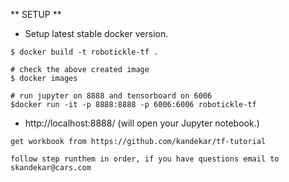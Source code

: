 [logo]: https://github.com/adam-p/markdown-here/raw/master/src/common/images/icon48.png "robo tickle"


** SETUP **

* Setup latest stable docker version.
```buildoutcfg
$ docker build -t robotickle-tf .

# check the above created image
$ docker images

# run jupyter on 8888 and tensorboard on 6006
$docker run -it -p 8888:8888 -p 6006:6006 robotickle-tf

```
* http://localhost:8888/    (will open your Jupyter notebook.)

```
get workbook from https://github.com/kandekar/tf-tutorial

follow step runthem in order, if you have questions email to skandekar@cars.com

```